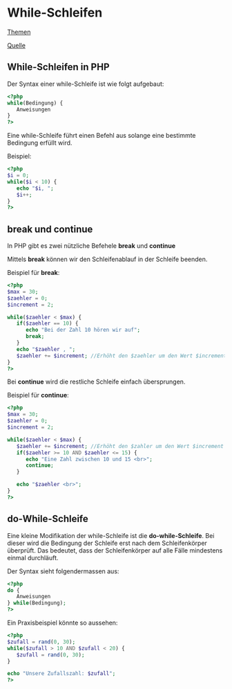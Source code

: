 # While-Schleifen

[Themen](MD/THEMEN.md)

[Quelle](https://www.php-einfach.de/php-tutorial/php-schleifen/)

## While-Schleifen in PHP

Der Syntax einer while-Schleife ist wie folgt aufgebaut:

```php
<?php
while(Bedingung) {
   Anweisungen
}
?>
```

Eine while-Schleife führt einen Befehl aus solange eine bestimmte Bedingung erfüllt wird.

Beispiel:

```php
<?php
$i = 0;
while($i < 10) {
   echo "$i, ";
   $i++;
}
?>
```

## break und continue

In PHP gibt es zwei nützliche Befehele **break** und **continue**

Mittels **break** können wir den Schleifenablauf in der Schleife beenden.

Beispiel für **break**:

```php
<?php
$max = 30;
$zaehler = 0;
$increment = 2;

while($zaehler < $max) {
   if($zaehler == 10) {
      echo "Bei der Zahl 10 hören wir auf";
      break;
   }
   echo "$zaehler , ";
   $zaehler += $increment; //Erhöht den $zaehler um den Wert $increment
}
?>
```

Bei **continue** wird die restliche Schleife einfach übersprungen.

Beispiel für **continue**:

```php
<?php
$max = 30;
$zaehler = 0;
$increment = 2;

while($zaehler < $max) {
   $zaehler += $increment; //Erhöht den $zahler um den Wert $increment
   if($zaehler >= 10 AND $zaehler <= 15) {
      echo "Eine Zahl zwischen 10 und 15 <br>";
      continue;
   }

   echo "$zaehler <br>"; 
}
?>
```

## do-While-Schleife

Eine kleine Modifikation der while-Schleife ist die **do-while-Schleife**. Bei dieser wird die Bedingung der Schleife erst nach dem Schleifenkörper überprüft. Das bedeutet, dass der Schleifenkörper auf alle Fälle mindestens einmal durchläuft.

Der Syntax sieht folgendermassen aus:

```php
<?php
do {
   Anweisungen
} while(Bedingung);
?>
```

Ein Praxisbeispiel könnte so aussehen:

```php
<?php
$zufall = rand(0, 30);
while($zufall > 10 AND $zufall < 20) {
   $zufall = rand(0, 30);
}

echo "Unsere Zufallszahl: $zufall";
?>
```

